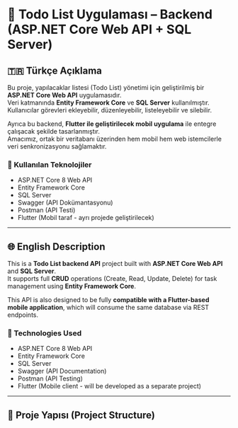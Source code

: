 # 📝 Todo List Uygulaması – Backend (ASP.NET Core Web API + SQL Server)

## 🇹🇷 Türkçe Açıklama

Bu proje, yapılacaklar listesi (Todo List) yönetimi için geliştirilmiş bir **ASP.NET Core Web API** uygulamasıdır.  
Veri katmanında **Entity Framework Core** ve **SQL Server** kullanılmıştır. Kullanıcılar görevleri ekleyebilir, düzenleyebilir, listeleyebilir ve silebilir.

Ayrıca bu backend, **Flutter ile geliştirilecek mobil uygulama** ile entegre çalışacak şekilde tasarlanmıştır.  
Amacımız, ortak bir veritabanı üzerinden hem mobil hem web istemcilerle veri senkronizasyonu sağlamaktır.

### 🔧 Kullanılan Teknolojiler
- ASP.NET Core 8 Web API
- Entity Framework Core
- SQL Server
- Swagger (API Dokümantasyonu)
- Postman (API Testi)
- Flutter (Mobil taraf - ayrı projede geliştirilecek)

---

## 🌐 English Description

This is a **Todo List backend API** project built with **ASP.NET Core Web API** and **SQL Server**.  
It supports full **CRUD** operations (Create, Read, Update, Delete) for task management using **Entity Framework Core**.

This API is also designed to be fully **compatible with a Flutter-based mobile application**, which will consume the same database via REST endpoints.

### 🔧 Technologies Used
- ASP.NET Core 8 Web API
- Entity Framework Core
- SQL Server
- Swagger (API Documentation)
- Postman (API Testing)
- Flutter (Mobile client - will be developed as a separate project)

---

## 📂 Proje Yapısı (Project Structure)

